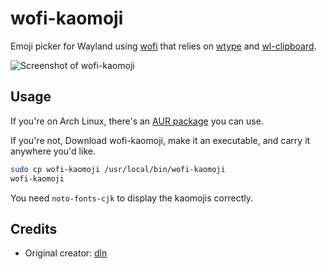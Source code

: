 # wofi-kaomoji

Emoji picker for Wayland using [wofi](https://cloudninja.pw/docs/wofi.html) that relies on [wtype](https://github.com/atx/wtype) and [wl-clipboard](https://github.com/bugaevc/wl-clipboard).

![Screenshot of wofi-kaomoji](https://yorunoken.s-ul.eu/VNCZUNaX)

## Usage

If you're on Arch Linux, there's an [AUR package](https://aur.archlinux.org/packages/wofi-kaomoji) you can use.

If you're not, Download wofi-kaomoji, make it an executable, and carry it anywhere you'd like.
```bash
sudo cp wofi-kaomoji /usr/local/bin/wofi-kaomoji
wofi-kaomoji
```

You need `noto-fonts-cjk` to display the kaomojis correctly.

## Credits
- Original creator: [dln](https://github.com/dln)
